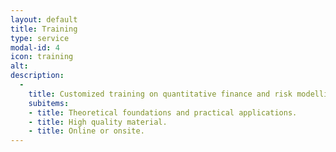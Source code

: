```yaml
---
layout: default
title: Training
type: service
modal-id: 4
icon: training
alt: 
description:
  -
    title: Customized training on quantitative finance and risk modelling.
    subitems:
    - title: Theoretical foundations and practical applications.
    - title: High quality material.
    - title: Online or onsite.
---
```

